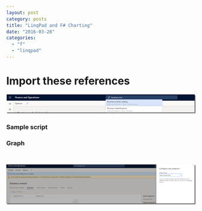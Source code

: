 ```yaml
---
layout: post
category: posts
title: "LinqPad and F# Charting"
date: "2016-03-28"
categories: 
  - "f"
  - "linqpad"
---
```


# Import these references

[![image](https://raw.githubusercontent.com/chrismckelt/chrismckelt.github.io/master/_posts/posts/images//image_thumb.png "image")](/https://raw.githubusercontent.com/chrismckelt/chrismckelt.github.io/master/_posts/posts/images//2016/03/image.png)

### Sample script

<script src="https://gist.github.com/chrismckelt/7f2ec81a893e5f31d056.js"></script>

### Graph

 

[![image](https://raw.githubusercontent.com/chrismckelt/chrismckelt.github.io/master/_posts/posts/images//image_thumb-1.png "image")](/https://raw.githubusercontent.com/chrismckelt/chrismckelt.github.io/master/_posts/posts/images//2016/03/image-1.png)
